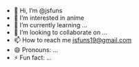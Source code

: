 - 👋 Hi, I’m @jsfuns
- 👀 I’m interested in anime
- 🌱 I’m currently learning ...
- 💞️ I’m looking to collaborate on ...
- 📫 How to reach me jsfuns19@gmail.com
- 😄 Pronouns: ...
- ⚡ Fun fact: ...

<!---
jsfuns/jsfuns is a ✨ special ✨ repository because its `README.md` (this file) appears on your GitHub profile.
You can click the Preview link to take a look at your changes.
--->
